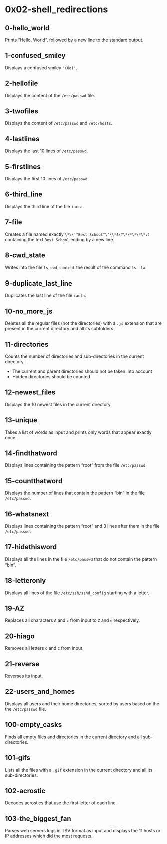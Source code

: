 # 0x02-shell_redirections
## 0-hello_world
Prints “Hello, World”, followed by a new line to the standard output.
## 1-confused_smiley
Displays a confused smiley `"(Ôo)'`.
## 2-hellofile
Displays the content of the `/etc/passwd` file.
## 3-twofiles
Displays the content of `/etc/passwd` and `/etc/hosts`.
## 4-lastlines
Displays the last 10 lines of `/etc/passwd`.
## 5-firstlines
Displays the first 10 lines of `/etc/passwd`.
## 6-third_line
Displays the third line of the file `iacta`.
## 7-file
Creates a file named exactly `\*\\'"Best School"\'\\*$\?\*\*\*\*\*:)` containing the text `Best School` ending by a new line.
## 8-cwd_state
Writes into the file `ls_cwd_content` the result of the command `ls -la`.
## 9-duplicate_last_line
Duplicates the last line of the file `iacta`.
## 10-no_more_js
Deletes all the regular files (not the directories) with a `.js` extension that are present in the current directory and all its subfolders.
## 11-directories
Counts the number of directories and sub-directories in the current directory.
-   The current and parent directories should not be taken into account
-   Hidden directories should be counted
## 12-newest_files
Displays the 10 newest files in the current directory.
## 13-unique
Takes a list of words as input and prints only words that appear exactly once.
## 14-findthatword
Displays lines containing the pattern “root” from the file `/etc/passwd`.
## 15-countthatword
Displays the number of lines that contain the pattern “bin” in the file `/etc/passwd`.
## 16-whatsnext
Displays lines containing the pattern “root” and 3 lines after them in the file `/etc/passwd`.
## 17-hidethisword
Displays all the lines in the file `/etc/passwd` that do not contain the pattern “bin”.
## 18-letteronly
Displays all lines of the file `/etc/ssh/sshd_config` starting with a letter.
## 19-AZ
Replaces all characters `A` and `c` from input to `Z` and `e` respectively.
## 20-hiago
Removes all letters `c` and `C` from input.
## 21-reverse
Reverses its input.
## 22-users_and_homes
Displays all users and their home directories, sorted by users based on the the  `/etc/passwd`  file.
## 100-empty_casks
Finds all empty files and directories in the current directory and all sub-directories.
## 101-gifs
Lists all the files with a `.gif` extension in the current directory and all its sub-directories.
## 102-acrostic
Decodes acrostics that use the first letter of each line.
## 103-the_biggest_fan
Parses web servers logs in TSV format as input and displays the 11 hosts or IP addresses which did the most requests.
